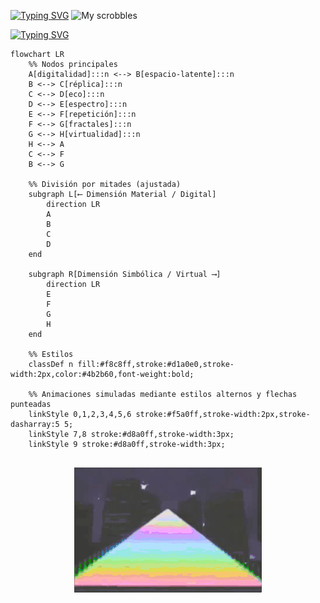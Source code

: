 [![Typing SVG](https://readme-typing-svg.demolab.com?font=Coral+Pixels&size=45&duration=3000&pause=1000&color=F7449C&repeat=false&width=510&height=70&lines=%C2%BFQu%C3%A9+estoy+escuchando%3F)](https://git.io/typing-svg)
![My scrobbles](https://lastfm-recently-played.vercel.app/api?user=ChrisRomm&width=500&header_style=compact_stats_only&show_user=footer&footer_style=normal&border_radius=15&bg_color=121418)

[![Typing SVG](https://readme-typing-svg.demolab.com?font=Coral+Pixels&size=50&duration=3000&pause=1000&color=F7449C&repeat=false&random=true&width=450&height=68&lines=El+yo+y+el+internet)](https://git.io/typing-svg)

```mermaid
flowchart LR
    %% Nodos principales
    A[digitalidad]:::n <--> B[espacio-latente]:::n
    B <--> C[réplica]:::n
    C <--> D[eco]:::n
    D <--> E[espectro]:::n
    E <--> F[repetición]:::n
    F <--> G[fractales]:::n
    G <--> H[virtualidad]:::n
    H <--> A
    C <--> F
    B <--> G

    %% División por mitades (ajustada)
    subgraph L[⟵ Dimensión Material / Digital]
        direction LR
        A
        B
        C
        D
    end

    subgraph R[Dimensión Simbólica / Virtual ⟶]
        direction LR
        E
        F
        G
        H
    end

    %% Estilos
    classDef n fill:#f8c8ff,stroke:#d1a0e0,stroke-width:2px,color:#4b2b60,font-weight:bold;

    %% Animaciones simuladas mediante estilos alternos y flechas punteadas
    linkStyle 0,1,2,3,4,5,6 stroke:#f5a0ff,stroke-width:2px,stroke-dasharray:5 5;
    linkStyle 7,8 stroke:#d8a0ff,stroke-width:3px;
    linkStyle 9 stroke:#d8a0ff,stroke-width:3px;


```


<p align="center">
  <img src="/nobodyhere.gif" alt="caos digital" width="300" height="200"/>
</p>

